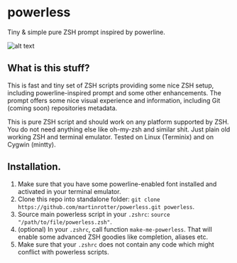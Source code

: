 # powerless
Tiny &amp; simple pure ZSH prompt inspired by powerline.

![alt text](https://raw.githubusercontent.com/martinrotter/powerless/master/powerless.png)

## What is this stuff?
This is fast and tiny set of ZSH scripts providing some nice ZSH setup, including powerline-inspired prompt and some other enhancements. The prompt offers some nice visual experience and information, including Git (coming soon) repositories metadata.

This is pure ZSH script and should work on any platform supported by ZSH. You do not need anything else like oh-my-zsh and similar shit. Just plain old working ZSH and terminal emulator. Tested on Linux (Terminix) and on Cygwin (mintty).

## Installation.
1. Make sure that you have some powerline-enabled font installed and activated in your terminal emulator.
2. Clone this repo into standalone folder: `git clone https://github.com/martinrotter/powerless.git powerless`.
3. Source main powerless script in your `.zshrc`: `source "/path/to/file/powerless.zsh"`.
4. (optional) In your `.zshrc`, call function `make-me-powerless`. That will enable some advanced ZSH goodies like completion, aliases etc.
5. Make sure that your `.zshrc` does not contain any code which might conflict with powerless scripts.